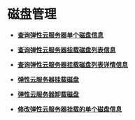 # 磁盘管理<a name="ecs_02_0600"></a>

-   **[查询弹性云服务器单个磁盘信息](查询弹性云服务器单个磁盘信息.md)**  

-   **[查询弹性云服务器挂载磁盘列表信息](查询弹性云服务器挂载磁盘列表信息.md)**  

-   **[查询弹性云服务器挂载磁盘列表详情信息](查询弹性云服务器挂载磁盘列表详情信息.md)**  

-   **[弹性云服务器挂载磁盘](弹性云服务器挂载磁盘.md)**  

-   **[弹性云服务器卸载磁盘](弹性云服务器卸载磁盘.md)**  

-   **[修改弹性云服务器挂载的单个磁盘信息](修改弹性云服务器挂载的单个磁盘信息.md)**  


